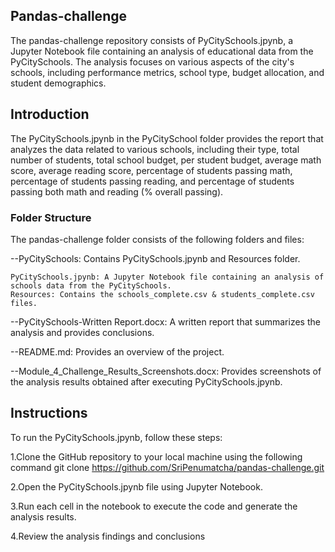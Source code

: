 ## Pandas-challenge

The pandas-challenge repository consists of PyCitySchools.jpynb, a Jupyter Notebook file containing an analysis of educational data from the PyCitySchools. The analysis focuses on various aspects of the city's schools, including performance metrics, school type, budget allocation, and student demographics.

## Introduction

The PyCitySchools.jpynb in the PyCitySchool folder provides the report that analyzes the data related to various schools, including their type, total number of students, total school budget, per student budget, average math score, average reading score, percentage of students passing math, percentage of students passing reading, and percentage of students passing both math and reading (% overall passing).

### Folder Structure 

The pandas-challenge folder consists of the following folders and files:

--PyCitySchools: Contains PyCitySchools.jpynb and Resources folder.

    PyCitySchools.jpynb: A Jupyter Notebook file containing an analysis of schools data from the PyCitySchools.
    Resources: Contains the schools_complete.csv & students_complete.csv files.
    
--PyCitySchools-Written Report.docx: A written report that summarizes the analysis and provides conclusions.

--README.md: Provides an overview of the project.

--Module_4_Challenge_Results_Screenshots.docx: Provides screenshots of the analysis results obtained after executing PyCitySchools.jpynb.

## Instructions

To run the PyCitySchools.jpynb, follow these steps:

1.Clone the GitHub repository to your local machine using the following command
  git clone https://github.com/SriPenumatcha/pandas-challenge.git
  
2.Open the PyCitySchools.jpynb file using Jupyter Notebook.

3.Run each cell in the notebook to execute the code and generate the analysis results.

4.Review the analysis findings and conclusions
